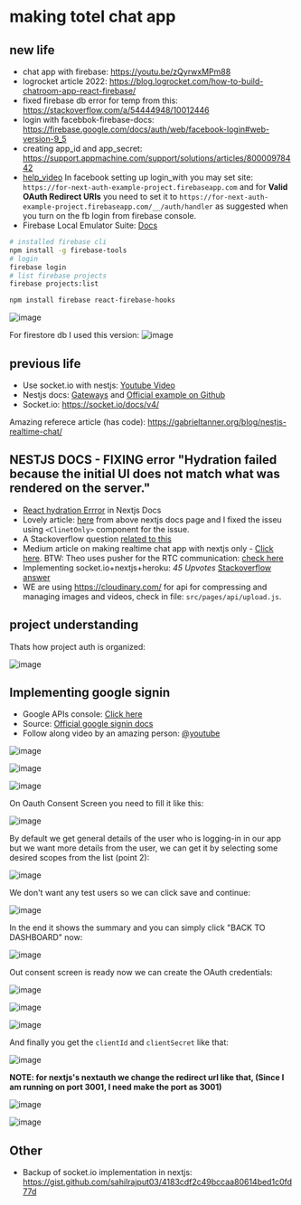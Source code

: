 # making totel chat app

## new life

- chat app with firebase: https://youtu.be/zQyrwxMPm88
- logrocket article 2022: https://blog.logrocket.com/how-to-build-chatroom-app-react-firebase/
- fixed firebase db error for temp from this: https://stackoverflow.com/a/54444948/10012446
- login with facebbok-firebase-docs: https://firebase.google.com/docs/auth/web/facebook-login#web-version-9_5
- creating app_id and app_secret: https://support.appmachine.com/support/solutions/articles/80000978442
- [help_video](https://www.youtube.com/watch?v=kEfe9u5F_L0) In facebook setting up login_with you may set site: `https://for-next-auth-example-project.firebaseapp.com` and for **Valid OAuth Redirect URIs** you need to set it to `https://for-next-auth-example-project.firebaseapp.com/__/auth/handler` as suggested when you turn on the fb login from firebase console.
- Firebase Local Emulator Suite: [Docs](https://firebase.google.com/docs/emulator-suite)

```bash
# installed firebase cli
npm install -g firebase-tools
# login
firebase login
# list firebase projects
firebase projects:list

```

```bash
npm install firebase react-firebase-hooks
```

![image](https://user-images.githubusercontent.com/31458531/186233190-ef3f43e3-9319-4e53-9d58-53e73e1a5894.png)

For firestore db I used this version: ![image](https://user-images.githubusercontent.com/31458531/186234576-923d7e96-16a1-4196-9748-c45bed79c929.png)


## previous life

- Use socket.io with nestjs: [Youtube Video](https://www.youtube.com/watch?v=7xpLYk4q0Sg)
- Nestjs docs: [Gateways](https://docs.nestjs.com/websockets/gateways) and [Official example on Github](https://github.com/nestjs/nest/tree/master/sample/02-gateways)
- Socket.io: https://socket.io/docs/v4/

Amazing referece article (has code): https://gabrieltanner.org/blog/nestjs-realtime-chat/

## NESTJS DOCS - FIXING error "Hydration failed because the initial UI does not match what was rendered on the server."

- [React hydration Errror](https://nextjs.org/docs/messages/react-hydration-error) in Nextjs Docs 
- Lovely article: [here](https://www.joshwcomeau.com/react/the-perils-of-rehydration/) from above nextjs docs page and I fixed the isseu using `<ClinetOnly>` component for the issue.
- A Stackoverflow question [related to this](https://stackoverflow.com/questions/71706064/react-18-hydration-failed-because-the-initial-ui-does-not-match-what-was-render)
- Medium article on making realtime chat app with nextjs only - [Click here](https://betterprogramming.pub/socket-io-and-nextjs-build-real-time-chat-application-part-1-976555ecba). BTW: Theo uses pusher for the RTC communication: [check here](https://github.com/sahilrajput03/nextjs-examples-testing/blob/master/Readme.md#next-auth)
- Implementing socket.io+nextjs+heroku: *45 Upvotes* [Stackoverflow answer](https://stackoverflow.com/questions/57512366/how-to-use-socket-io-with-next-js-api-routes?answertab=scoredesc#tab-top)
- WE are using https://cloudinary.com/ for api for compressing and managing images and videos, check in file: `src/pages/api/upload.js`.

## project understanding

Thats how project auth is organized:

![image](https://user-images.githubusercontent.com/31458531/186140831-3386bc01-0f53-49a5-9f2f-1c758a82f92f.png)

## Implementing google signin

- Google APIs console: [Click here](https://console.developers.google.com/apis)
- Source: [Official google signin docs](https://developers.google.com/identity/gsi/web/guides/get-google-api-clientid)
- Follow along video by an amazing person: [@youtube](https://youtu.be/XjOEKbHkAeo)

![image](https://user-images.githubusercontent.com/31458531/186201499-bef2e6a9-ceae-41f3-961c-01a0efb8b953.png)

![image](https://user-images.githubusercontent.com/31458531/186201852-f076c164-71b5-4fe8-ad4f-a5dcf7e77e65.png)

![image](https://user-images.githubusercontent.com/31458531/186202731-2f8eb951-3636-4352-a944-d4a38080616e.png)

On Oauth Consent Screen you need to fill it like this:

![image](https://user-images.githubusercontent.com/31458531/186205305-553349f3-f2ad-4bc9-8121-2b8a080260c1.png)

By default we get general details of the user who is logging-in in our app but we want more details from the user, we can get it by selecting some desired scopes from the list (point 2):

![image](https://user-images.githubusercontent.com/31458531/186206119-43b589ed-a651-4aba-a219-3922d7331f50.png)

We don't want any test users so we can click save and continue:

![image](https://user-images.githubusercontent.com/31458531/186206697-bbfbbaee-63a5-4146-ad14-e17e99886180.png)

In the end it shows the summary and you can simply click "BACK TO DASHBOARD" now:

![image](https://user-images.githubusercontent.com/31458531/186206901-06f6d58e-7b0a-472f-9a77-95f97d88bcbe.png)

Out consent screen is ready now we can create the OAuth credentials:

![image](https://user-images.githubusercontent.com/31458531/186210444-4a8cfe3f-0f56-4f5f-b03f-9077e6ccbfa2.png)

![image](https://user-images.githubusercontent.com/31458531/186210730-e1035082-ffd3-4c65-8cc7-d75a198c4086.png)

![image](https://user-images.githubusercontent.com/31458531/186211290-fc96998f-1b7e-4ad7-bfcb-dcc9566ecc8a.png)

And finally you get the `clientId` and `clientSecret` like that:

![image](https://user-images.githubusercontent.com/31458531/186211473-0f5a0abc-ecd6-4731-8dd7-78d4f61a5f55.png)

**NOTE: for nextjs's nextauth we change the redirect url like that, (Since I am running on port 3001, I need make the port as 3001)** 

![image](https://user-images.githubusercontent.com/31458531/186216312-3785d189-9dce-4def-af69-89207505a047.png)

![image](https://user-images.githubusercontent.com/31458531/186219381-50050c52-9a74-4ca7-ad37-b1e7fcc16191.png)

## Other

- Backup of socket.io implementation in nextjs: https://gist.github.com/sahilrajput03/4183cdf2c49bccaa80614bed1c0fd77d
